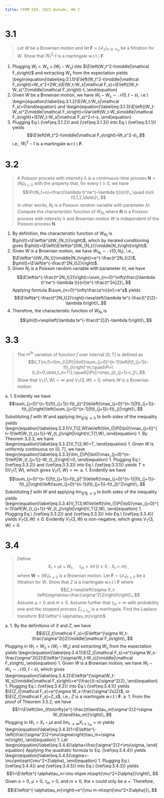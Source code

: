 ```yaml
---
title: CFRM 550, 2021 Autumn, HW 3
...
```


# 3.1

> Let $W$ be a Brownian motion and let $\mathbf F=(\mathcal F_n)_{n\in\mathbb N_0}$ be a filtration for $W$. Show that $W_t^2–t$ is a martingale w.r.t.\ $\mathbf F$.

1. Plugging $W_t=W_s+(W_t-W_s)$ into $\E\left(W_t^2-t\middle|\mathcal F_s\right)$ and extracting $W_s$ from the expectation yields \begin{equation}\label{eq:3.1.1}\E\left(W_t^2-t\middle|\mathcal F_s\right)=W_s^2+2W_s\E(W_t-W_s|\mathcal F_s)+\E\left((W_t-W_s)^2\middle|\mathcal F_s\right)-t\,.\end{equation}
1. Given $W$ be a Brownian motion, we have $W_t-W_s\sim\mathcal N(0,t-s)$, i.e.\ \begin{equation}\label{eq:3.1.2}\E(W_t-W_s|\mathcal F_s)=0\end{equation} and \begin{equation}\label{eq:3.1.3}\E\left((W_t-W_s)^2\middle|\mathcal F_s\right)=\Var\left(W_t-W_s\middle|\mathcal F_s\right)+\E(W_t-W_s|\mathcal F_s)^2=t-s\,.\end{equation}
1. Plugging Eq.\ (\ref{eq:3.1.2}) and (\ref{eq:3.1.3}) into Eq.\ (\ref{eq:3.1.1}) yields $$\E\left(W_t^2-t\middle|\mathcal F_s\right)=W_s^2-s\,,$$ i.e., $W_t^2-t$ is a martingale w.r.t.\ $\mathbf F$.

# 3.2

> A Poisson process with intensity $\lambda$ is a continuous-time process $\mathbf N=(N_t)_{t\ge0}$ with the property that, for every $t\ge0$, we have $$\Pr(N_t=n)=\frac{(\lambda t)^ne^{–\lambda t}}{n!}\,,\quad n\in\{0,1,2,\dots\}\,.$$ In other words, $N_t$ is a Poisson random variable with parameter $\lambda t$. Compute the characteristic function of $W_{N_t}$ where $\mathbf N$ is a Poisson process with intensity $\lambda$ and Brownian motion $W$ is independent of the Poisson process $\mathbf N$.

1. By definition, the characteristic function of $W_{N_t}$ is $\phi(t)=\E\left(e^{itW_{N_t}}\right)$, which by iterated conditioning gives $\phi(t)=\E\left(\E\left(e^{itW_{N_t}}\middle|N_t\right)\right)$.
1. Given $W$ is a Brownian motion, we have $W_{N_t}\sim\mathcal N(0,N_t)$, i.e., $\E\left(e^{itW_{N_t}}\middle|N_t\right)=e^{-\frac{t^2N_t}2}$, $\phi(t)=\E\left(e^{-\frac{t^2N_t}2}\right)$.
1. Given $N_t$ is a Poisson random variable with parameter $\lambda t$, we have $$\E\left(e^{-\frac{t^2N_t}2}\right)=\sum_{n=0}^\infty\frac{(\lambda t)^ne^{–\lambda t}}{n!}e^{-\frac{t^2n}2}\,.$$ Applying formula $\sum_{n=0}^\infty\frac{a^n}{n!}=e^a$ yields $$\E\left(e^{-\frac{t^2N_t}2}\right)=\exp\left(\lambda te^{-\frac{t^2}2}-\lambda t\right)\,.$$
1. Therefore, the characteristic function of $W_{N_t}$ is $$\phi(t)=\exp\left(\lambda te^{-\frac{t^2}2}-\lambda t\right)\,.$$

# 3.3

> The $m^\text{th}$ variation of function $f$ over interval $[0,T]$ is defined as $$V_T(m,f)=\lim_{\|\Pi\|\to0}\sum_{j=0}^{n-1}\left|f(t_{j+1})–f(t_j)\right|^m,\quad\Pi=\{t_0=0,\dots,t_n=T\},\quad\|\Pi\|=\max_j(t_{j+1}–t_j)\,.$$ Show that $V_T(1,W)=\infty$ and $V_T(3,W)=0$, where $W$ is a Brownian motion.

a.  1. Evidently we have $$\sum_{j=0}^{n-1}(f(t_{j+1})–f(t_j))^2\le\left(\max_{j=0}^{n-1}|f(t_{j+1})–f(t_j)|\right)\left(\sum_{j=0}^{n-1}|f(t_{j+1})–f(t_j)|\right)\,.$$ Substituting $f$ with $W$ and applying $\lim_{\|\Pi\|\to0}$ to both sides of the inequality yields \begin{equation}\label{eq:3.3.1}V_T(2,W)\le\left(\lim_{\|\Pi\|\to0}\max_{j=0}^{n-1}\left|W_{t_{j+1}}–W_{t_j}\right|\right)V_T(1,W)\,.\end{equation}
    1. By Theorem 3.3.3, we have \begin{equation}\label{eq:3.3.2}V_T(2,W)=T\,.\end{equation}
    1. Given $W$ is uniformly continuous on $[0,T]$, we have \begin{equation}\label{eq:3.3.3}\lim_{\|\Pi\|\to0}\max_{j=0}^{n-1}\left|W_{t_{j+1}}–W_{t_j}\right|=0\,.\end{equation}
    1. Plugging Eq.\ (\ref{eq:3.3.2}) and (\ref{eq:3.3.3}) into Eq.\ (\ref{eq:3.3.1}) yields $T\le0V_T(1,W)$, which gives $V_T(1,W)=\infty$.
a.  1. Evidently we have $$\sum_{j=0}^{n-1}|f(t_{j+1})–f(t_j)|^3\le\left(\max_{j=0}^{n-1}|f(t_{j+1})–f(t_j)|\right)\left(\sum_{j=0}^{n-1}(f(t_{j+1})–f(t_j))^2\right)\,.$$ Substituting $f$ with $W$ and applying $\lim_{\|\Pi\|\to0}$ to both sides of the inequality yields \begin{equation}\label{eq:3.3.4}V_T(3,W)\le\left(\lim_{\|\Pi\|\to0}\max_{j=0}^{n-1}\left|W_{t_{j+1}}–W_{t_j}\right|\right)V_T(2,W)\,.\end{equation}
    1. Plugging Eq.\ (\ref{eq:3.3.2}) and (\ref{eq:3.3.3}) into Eq.\ (\ref{eq:3.3.4}) yields $V_T(3,W)\le0$. Evidently $V_T(3,W)$ is non-negative, which gives $V_T(3,W)=0$.

# 3.4

> Define $$X_t=\mu t+W_t\,,\quad\tau_m=\inf\{t\ge0:X_t=m\}\,,$$ where $\mathbf W=(W_t)_{t\ge0}$ is a Brownian motion. Let $\mathbf F=(\mathcal F_t)_{t\ge0}$ be a filtration for $W$. Show that $Z$ is a martingale w.r.t.\ $\mathbf F$ where $$Z_t=\exp\left(\sigma X_t-\left(\sigma\mu+\frac{\sigma^2}2\right)t\right)\,.$$ Assume $\mu>0$ and $m\ge0$. Assume further that $\tau_m<\infty$ with probability one and the stopped process $Z_{t\land\tau_m}$ is a martingale. Find the Laplace transform $\E\left(e^{-\alpha\tau_m}\right)$.

a.  1. By the definitions of $X$ and $Z$, we have $$\E(Z_t|\mathcal F_s)=\E\left(e^{\sigma W_t-\frac{\sigma^2t}2}\middle|\mathcal F_s\right)\,.$$ Plugging in $W_t=W_s+(W_t-W_s)$ and extracting $W_s$ from the expectation yields \begin{equation}\label{eq:3.4.1}\E(Z_t|\mathcal F_s)=e^{\sigma W_s-\frac{\sigma^2t}2}\E\left(e^{\sigma(W_t-W_s)}\middle|\mathcal F_s\right)\,.\end{equation}
    1. Given $W$ is a Brownian motion, we have $W_t-W_s\sim\mathcal N(0,t-s)$, which gives \begin{equation}\label{eq:3.4.2}\E\left(e^{\sigma(W_t-W_s)}\middle|\mathcal F_s\right)=e^{\frac{(t-s)\sigma^2}2}\,.\end{equation}
    1. Plugging Eq.\ (\ref{eq:3.4.2}) into Eq.\ (\ref{eq:3.4.1}) yields $\E(Z_t|\mathcal F_s)=e^{\sigma W_s-\frac{\sigma^2s}2}$, or $\E(Z_t|\mathcal F_s)=Z_s$, i.e., $Z$ is a martingale w.r.t.\ $\mathbf F$.
a.  1. From the proof of Theorem 3.5.2, we have $$1=\E\left(\lim_{t\to\infty}e^{-\frac{(t\land\tau_m)\sigma^2}2+\sigma W_{t\land\tau_m}}\right)\,.$$ Plugging in $W_t=X_t-\mu t$ and $\lim_{t\to\infty}X_{t\land\tau_m}=m$ yields \begin{equation}\label{eq:3.4.3}1=\E\left(e^{-\left(\frac{\sigma^2}2+\mu\sigma\right)\tau_m+\sigma m}\right)\,.\end{equation}
    1. Let \begin{equation}\label{eq:3.4.4}\alpha=\frac{\sigma^2}2+\mu\sigma\,.\end{equation} Applying the quadratic formula to Eq. (\ref{eq:3.4.4}) yields \begin{equation}\label{eq:3.4.5}\sigma=-\mu\pm\sqrt{\mu^2+2\alpha}\,.\end{equation}
    1. Plugging Eq.\ (\ref{eq:3.4.4}) and (\ref{eq:3.4.5}) into Eq.\ (\ref{eq:3.4.3}) yields $$1=\E\left(e^{-\alpha\tau_m-\mu m\pm m\sqrt{\mu^2+2\alpha}}\right)\,.$$ Given $\alpha>0$, $\mu>0$, $\tau_m>0$, and $m\ge0$, the $\pm$ could only be a +. Therefore, $$\E\left(e^{-\alpha\tau_m}\right)=e^{\mu m-m\sqrt{\mu^2+2\alpha}}\,.$$
